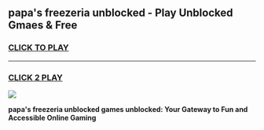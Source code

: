 
## papa's freezeria unblocked - Play Unblocked Gmaes & Free
<h3>
<a href="https://premium.freeplayer.one?title=papa's_freezeria_unblocked&ref=19F">CLICK TO PLAY</a></h3>
<hr>

<h3>
<a href="https://premium.freeplayer.one?title=papa's_freezeria_unblocked&ref=19F">CLICK 2 PLAY</a>
  
</h3>

<a href="https://premium.freeplayer.one?title=papa's_freezeria_unblocked&ref=19F/"><img src="https://clearcache.store/games.png"></a>


**papa's freezeria unblocked games unblocked: Your Gateway to Fun and Accessible Online Gaming**
